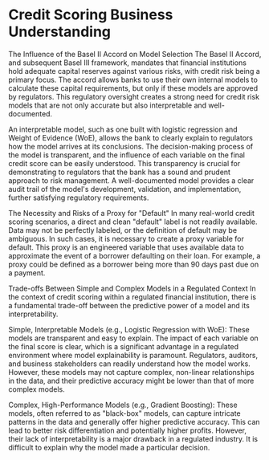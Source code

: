 # Credit Scoring Business Understanding

The Influence of the Basel II Accord on Model Selection
The Basel II Accord, and subsequent Basel III framework, mandates that financial institutions hold adequate capital reserves against various risks, with credit risk being a primary focus. The accord allows banks to use their own internal models to calculate these capital requirements, but only if these models are approved by regulators. This regulatory oversight creates a strong need for credit risk models that are not only accurate but also interpretable and well-documented.

An interpretable model, such as one built with logistic regression and Weight of Evidence (WoE), allows the bank to clearly explain to regulators how the model arrives at its conclusions. The decision-making process of the model is transparent, and the influence of each variable on the final credit score can be easily understood. This transparency is crucial for demonstrating to regulators that the bank has a sound and prudent approach to risk management. A well-documented model provides a clear audit trail of the model's development, validation, and implementation, further satisfying regulatory requirements.

The Necessity and Risks of a Proxy for "Default"
In many real-world credit scoring scenarios, a direct and clean "default" label is not readily available. Data may not be perfectly labeled, or the definition of default may be ambiguous. In such cases, it is necessary to create a proxy variable for default. This proxy is an engineered variable that uses available data to approximate the event of a borrower defaulting on their loan. For example, a proxy could be defined as a borrower being more than 90 days past due on a payment.

Trade-offs Between Simple and Complex Models in a Regulated Context
In the context of credit scoring within a regulated financial institution, there is a fundamental trade-off between the predictive power of a model and its interpretability.

Simple, Interpretable Models (e.g., Logistic Regression with WoE): These models are transparent and easy to explain. The impact of each variable on the final score is clear, which is a significant advantage in a regulated environment where model explainability is paramount. Regulators, auditors, and business stakeholders can readily understand how the model works. However, these models may not capture complex, non-linear relationships in the data, and their predictive accuracy might be lower than that of more complex models.

Complex, High-Performance Models (e.g., Gradient Boosting): These models, often referred to as "black-box" models, can capture intricate patterns in the data and generally offer higher predictive accuracy. This can lead to better risk differentiation and potentially higher profits. However, their lack of interpretability is a major drawback in a regulated industry. It is difficult to explain why the model made a particular decision.